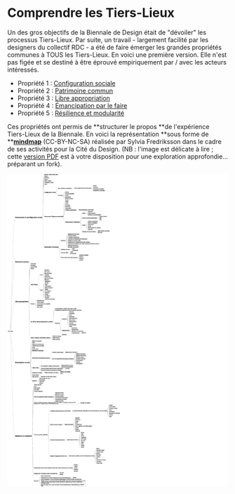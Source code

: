 # Comprendre les Tiers-Lieux

Un des gros objectifs de la Biennale de Design était de "dévoiler" les processus Tiers-Lieux. Par suite, un travail - largement facilité par les designers du collectif RDC - a été de faire émerger les grandes propriétés communes à TOUS les Tiers-Lieux.  En voici une première version. Elle n'est pas figée et se destiné à être éprouvé empiriquement par / avec les acteurs intéressés.

* Propriété 1 : [Configuration sociale](/principes/configuration-sociale.md)
* Propriété 2 : [Patrimoine commun](https://nicolasloubet.gitbooks.io/fork-the-world/content/principes/patrimoine-commun.html)
* Propriété 3 : [Libre appropriation](https://nicolasloubet.gitbooks.io/fork-the-world/content/libre-appropriation.html)
* Propriété 4 : [Émancipation par le faire](https://nicolasloubet.gitbooks.io/fork-the-world/content/emancipation-par-le-faire.html)
* Propriété 5 : [Résilience et modularité](https://nicolasloubet.gitbooks.io/fork-the-world/content/resilience-et-modularite.html)

Ces propriétés ont permis de **structurer le propos **de l'expérience Tiers-Lieux de la Biennale. En voici la représentation **sous forme de **[**mindmap**](https://cloud.lamyne.org/s/LubBJiPKa738cAG) \(CC-BY-NC-SA\) réalisée par Sylvia Fredriksson dans le cadre de ses activités pour la Cité du Design. \(NB : l'image est délicate à lire ; cette [version PDF](https://cloud.lamyne.org/s/qfyQIJEU5FUecvX) est à votre disposition pour une exploration approfondie... préparant un fork\).

![](/assets/forktheworld-mindmap.png)

